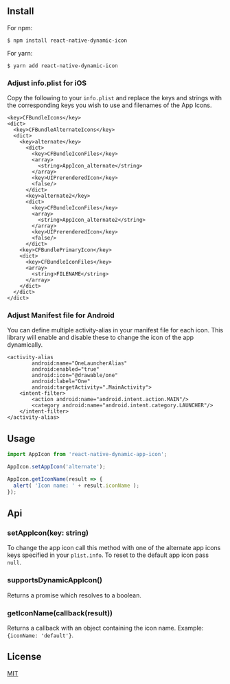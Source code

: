 ## Install

For npm:

```
$ npm install react-native-dynamic-icon
```

For yarn:

```
$ yarn add react-native-dynamic-icon
```

### Adjust info.plist for iOS

Copy the following to your `info.plist` and replace the keys and strings with the corresponding keys you wish to use and filenames of the App Icons. 

```
<key>CFBundleIcons</key>
<dict>
  <key>CFBundleAlternateIcons</key>
  <dict>
    <key>alternate</key>
      <dict>
        <key>CFBundleIconFiles</key>
        <array>
          <string>AppIcon_alternate</string>
        </array>
        <key>UIPrerenderedIcon</key>
        <false/>
      </dict>
      <key>alternate2</key>
      <dict>
        <key>CFBundleIconFiles</key>
        <array>
          <string>AppIcon_alternate2</string>
        </array>
        <key>UIPrerenderedIcon</key>
        <false/>
      </dict>
    <key>CFBundlePrimaryIcon</key>
    <dict>
      <key>CFBundleIconFiles</key>
      <array>
        <string>FILENAME</string>
      </array>
    </dict>
  </dict>
</dict>
```

### Adjust Manifest file for Android

You can define multiple activity-alias in your manifest file for each icon. This library will enable and disable these to change the icon of the app dynamically.

```
<activity-alias
        android:name="OneLauncherAlias"
        android:enabled="true"
        android:icon="@drawable/one"
        android:label="One"
        android:targetActivity=".MainActivity">
    <intent-filter>
        <action android:name="android.intent.action.MAIN"/>
        <category android:name="android.intent.category.LAUNCHER"/>
    </intent-filter>
</activity-alias>
```

## Usage

```javascript
import AppIcon from 'react-native-dynamic-app-icon';

AppIcon.setAppIcon('alternate');

AppIcon.getIconName(result => {
  alert( 'Icon name: ' + result.iconName );
});
```

## Api

### setAppIcon(key: string)

To change the app icon call this method with one of the alternate app icons keys specified in your `plist.info`. To reset to the default app icon pass `null`.

### supportsDynamicAppIcon()

Returns a promise which resolves to a boolean.

### getIconName(callback(result))

Returns a callback with an object containing the icon name. Example: `{iconName: 'default'}`.

## License

[MIT](https://github.com/ImSebb/react-native-dynamic-app-icon/blob/master/LICENSE)
